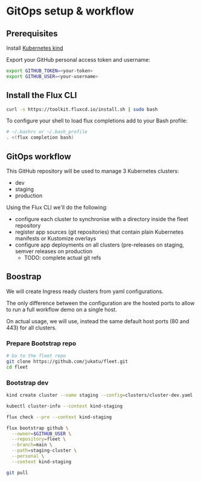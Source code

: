 # GitOps setup & workflow
## Prerequisites
Install [Kubernetes kind](https://kind.sigs.k8s.io/docs/user/quick-start/)

Export your GitHub personal access token and username:
```bash
export GITHUB_TOKEN=<your-token>
export GITHUB_USER=<your-username>
```

## Install the Flux CLI
```bash
curl -s https://toolkit.fluxcd.io/install.sh | sudo bash
```

To configure your shell to load flux completions add to your Bash profile:
```bash
# ~/.bashrc or ~/.bash_profile
. <(flux completion bash)
```

## GitOps workflow

This GitHub repository will be used to manage 3 Kubernetes clusters:
* dev
* staging
* production

Using the Flux CLI we'll do the following:
* configure each cluster to synchronise with a directory inside the fleet repository
* register app sources (git repositories) that contain plain Kubernetes manifests or Kustomize overlays
* configure app deployments on all clusters (pre-releases on staging, semver releases on production
  * TODO: complete actual git refs

## Boostrap
We will create Ingress ready clusters from yaml configurations.

The only difference between the configuration are the hosted ports to allow to run a full workflow demo on a single host.
    
On actual usage, we will use, instead the same default host ports (80 and 443) for all clusters.


### Prepare Bootstrap repo
```bash
# Go to the fleet repo
git clone https://github.com/jukatu/fleet.git
cd fleet
```

### Bootstrap dev
```bash
kind create cluster --name staging --config=clusters/cluster-dev.yaml

kubectl cluster-info --context kind-staging

flux check --pre --context kind-staging

flux bootstrap github \
  --owner=$GITHUB_USER \
  --repository=fleet \
  --branch=main \
  --path=staging-cluster \
  --personal \
  --context kind-staging

git pull
```
